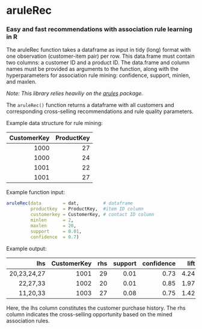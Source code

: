 # aruleRec

### Easy and fast recommendations with association rule learning in R

The aruleRec function takes a dataframe as input in tidy (long) format with one observation (customer-item pair) per row. This data.frame must contain two columns: a customer ID and a product ID. The data.frame and column names must be provided as arguments to the function, along with the hyperparameters for association rule mining: confidence, support, minlen, and maxlen. 

*Note: This library relies heaviliy on the [arules](https://cran.r-project.org/web/packages/arules/index.html) package.*

The ```aruleRec()``` function returns a dataframe with all customers and corresponding cross-selling recommendations and rule quality parameters.

Example data structure for rule mining:

| CustomerKey   | ProductKey    |
| ------------: |--------------:|
| 1000          | 27            |
| 1000          | 24            |
| 1001          | 22            |
| 1001          | 27            |


Example function input:

```R
aruleRec(data        = dat,         # dataframe
         productkey  = ProductKey,  #item ID column
         customerkey = CustomerKey, # contact ID column
         minlen      = 2, 
         maxlen      = 20, 
         support     = 0.01, 
         confidence  = 0.7)
```


Example output:

| lhs	         | CustomerKey|	rhs  |	support | confidence  | lift   |	count|
|----------------:|-----------:|--------:|----------:|------------:|-------:|--------:|
| 20,23,24,27     |     1001   |	29   |	0.01    | 0.73	    | 4.24   |	1305 |
| 22,27,33        |     1002   |	20   |	0.01    | 0.85	    | 1.97   |	1453 |
| 11,20,33        |     1003   |	27   |	0.08    | 0.75	    | 1.42   |	1151 |

Here, the lhs column constitutes the customer purchase history. The rhs column indicates the cross-selling opportunity based on the mined association rules. 

